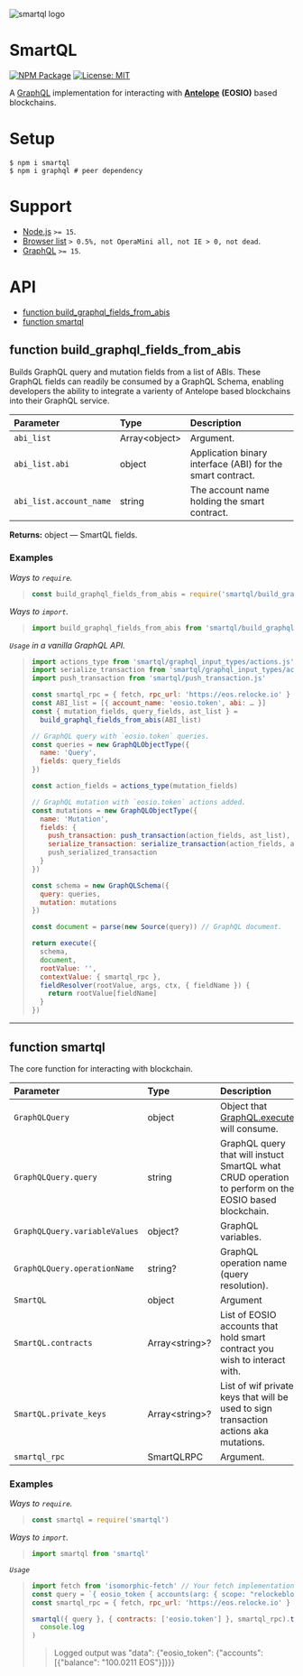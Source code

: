 ![smartql logo](https://raw.githubusercontent.com/pur3miish/smartql/main/static/smartql.svg)

# SmartQL

[![NPM Package](https://img.shields.io/npm/v/smartql.svg)](https://www.npmjs.org/package/smartql) [![License: MIT](https://img.shields.io/badge/License-MIT-yellow.svg)](https://github.com/pur3miish/smartql/blob/main/LICENSE)

A [GraphQL](https://graphql.org/) implementation for interacting with **[Antelope](https://antelope.io/)** **(EOSIO)** based blockchains.

# Setup

```shell
$ npm i smartql
$ npm i graphql # peer dependency
```

# Support

- [Node.js](https://nodejs.org/en/) `>= 15`.
- [Browser list](https://github.com/browserslist/browserslist) `> 0.5%, not OperaMini all, not IE > 0, not dead`.
- [GraphQL](https://github.com/graphql/graphql-js) `>= 15`.

# API

- [function build_graphql_fields_from_abis](#function-build_graphql_fields_from_abis)
- [function smartql](#function-smartql)

## function build_graphql_fields_from_abis

Builds GraphQL query and mutation fields from a list of ABIs. These GraphQL fields can readily be consumed by a GraphQL Schema, enabling developers the ability to integrate a varienty of Antelope based blockchains into their GraphQL service.

| Parameter | Type | Description |
| :-- | :-- | :-- |
| `abi_list` | Array\<object> | Argument. |
| `abi_list.abi` | object | Application binary interface (ABI) for the smart contract. |
| `abi_list.account_name` | string | The account name holding the smart contract. |

**Returns:** object — SmartQL fields.

### Examples

_Ways to `require`._

> ```js
> const build_graphql_fields_from_abis = require('smartql/build_graphql_fields_from_abis')
> ```

_Ways to `import`._

> ```js
> import build_graphql_fields_from_abis from 'smartql/build_graphql_fields_from_abis'
> ```

_`Usage` in a vanilla GraphQL API._

> ```js
> import actions_type from 'smartql/graphql_input_types/actions.js'
> import serialize_transaction from 'smartql/graphql_input_types/actions.js'
> import push_transaction from 'smartql/push_transaction.js'
>
> const smartql_rpc = { fetch, rpc_url: 'https://eos.relocke.io' }
> const ABI_list = [{ account_name: 'eosio.token', abi: … }]
> const { mutation_fields, query_fields, ast_list } =
>   build_graphql_fields_from_abis(ABI_list)
>
> // GraphQL query with `eosio.token` queries.
> const queries = new GraphQLObjectType({
>   name: 'Query',
>   fields: query_fields
> })
>
> const action_fields = actions_type(mutation_fields)
>
> // GraphQL mutation with `eosio.token` actions added.
> const mutations = new GraphQLObjectType({
>   name: 'Mutation',
>   fields: {
>     push_transaction: push_transaction(action_fields, ast_list),
>     serialize_transaction: serialize_transaction(action_fields, ast_list),
>     push_serialized_transaction
>   }
> })
>
> const schema = new GraphQLSchema({
>   query: queries,
>   mutation: mutations
> })
>
> const document = parse(new Source(query)) // GraphQL document.
>
> return execute({
>   schema,
>   document,
>   rootValue: '',
>   contextValue: { smartql_rpc },
>   fieldResolver(rootValue, args, ctx, { fieldName }) {
>     return rootValue[fieldName]
>   }
> })
> ```

---

## function smartql

The core function for interacting with blockchain.

| Parameter | Type | Description |
| :-- | :-- | :-- |
| `GraphQLQuery` | object | Object that [GraphQL.execute](https://graphql.org/graphql-js/execution/#:~:text=execute,-export%20function%20execute&text=Implements%20the%20%22Evaluating%20requests%22%20section,immediately%20explaining%20the%20invalid%20input.) will consume. |
| `GraphQLQuery.query` | string | GraphQL query that will instuct SmartQL what CRUD operation to perform on the EOSIO based blockchain. |
| `GraphQLQuery.variableValues` | object? | GraphQL variables. |
| `GraphQLQuery.operationName` | string? | GraphQL operation name (query resolution). |
| `SmartQL` | object | Argument |
| `SmartQL.contracts` | Array\<string>? | List of EOSIO accounts that hold smart contract you wish to interact with. |
| `SmartQL.private_keys` | Array\<string>? | List of wif private keys that will be used to sign transaction actions aka mutations. |
| `smartql_rpc` | SmartQLRPC | Argument. |

### Examples

_Ways to `require`._

> ```js
> const smartql = require('smartql')
> ```

_Ways to `import`._

> ```js
> import smartql from 'smartql'
> ```

_`Usage`_

> ```js
> import fetch from 'isomorphic-fetch' // Your fetch implementation.
> const query = `{ eosio_token { accounts(arg: { scope: "relockeblock" }){ balance } } }`
> const smartql_rpc = { fetch, rpc_url: 'https://eos.relocke.io' } // connection configuration
>
> smartql({ query }, { contracts: ['eosio.token'] }, smartql_rpc).then(
>   console.log
> )
> ```
>
> > Logged output was "data": {"eosio_token": {"accounts": \[{"balance": "100.0211 EOS"}]}}}
